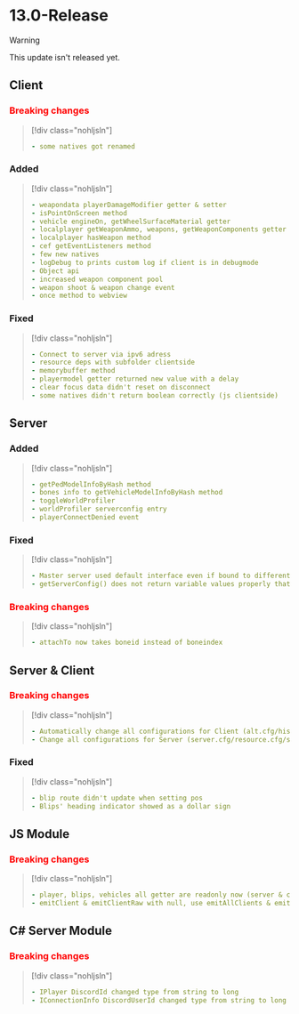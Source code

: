 # 13.0-Release

> [!WARNING]
> This update isn't released yet.

## Client

### <span style="color: red;">Breaking changes</span>

> [!div class="nohljsln"]
> ```yaml
> - some natives got renamed
> ```

### Added

> [!div class="nohljsln"]
> ```yaml
> - weapondata playerDamageModifier getter & setter
> - isPointOnScreen method
> - vehicle engineOn, getWheelSurfaceMaterial getter
> - localplayer getWeaponAmmo, weapons, getWeaponComponents getter
> - localplayer hasWeapon method
> - cef getEventListeners method
> - few new natives
> - logDebug to prints custom log if client is in debugmode
> - Object api
> - increased weapon component pool
> - weapon shoot & weapon change event
> - once method to webview
> ```

### Fixed

> [!div class="nohljsln"]
> ```yaml
> - Connect to server via ipv6 adress
> - resource deps with subfolder clientside
> - memorybuffer method
> - playermodel getter returned new value with a delay
> - clear focus data didn't reset on disconnect
> - some natives didn't return boolean correctly (js clientside)
> ```

## Server

### Added

> [!div class="nohljsln"]
> ```yaml
> - getPedModelInfoByHash method
> - bones info to getVehicleModelInfoByHash method
> - toggleWorldProfiler
> - worldProfiler serverconfig entry
> - playerConnectDenied event
> ```

### Fixed

> [!div class="nohljsln"]
> ```yaml
> - Master server used default interface even if bound to different ip
> - getServerConfig() does not return variable values properly that start with numeric characters
> ```

### <span style="color: red;">Breaking changes</span>

> [!div class="nohljsln"]
> ```yaml
> - attachTo now takes boneid instead of boneindex
> ```

## Server & Client

### <span style="color: red;">Breaking changes</span>

> [!div class="nohljsln"]
> ```yaml
> - Automatically change all configurations for Client (alt.cfg/history.servers) to [toml](https://toml.io/en/) format
> - Change all configurations for Server (server.cfg/resource.cfg/stream.cfg) to [toml](https://toml.io/en/) format by using the command line argument "--convert-config-format" on server start
> ```

### Fixed

> [!div class="nohljsln"]
> ```yaml
> - blip route didn't update when setting pos
> - Blips' heading indicator showed as a dollar sign
> ```


## JS Module

### <span style="color: red;">Breaking changes</span>

> [!div class="nohljsln"]
> ```yaml
> - player, blips, vehicles all getter are readonly now (server & client)
> - emitClient & emitClientRaw with null, use emitAllClients & emitAllClientsRaw instead
> ```

## C# Server Module

### <span style="color: red;">Breaking changes</span>

> [!div class="nohljsln"]
> ```yaml
> - IPlayer DiscordId changed type from string to long
> - IConnectionInfo DiscordUserId changed type from string to long
> ```